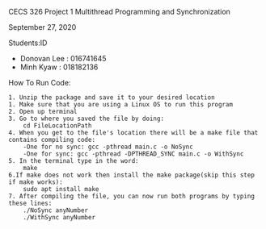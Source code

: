 CECS 326 Project 1 Multithread Programming and Synchronization

September 27, 2020

Students:ID
- Donovan Lee : 016741645
- Minh Kyaw   : 018182136

How To Run Code:

    1. Unzip the package and save it to your desired location 
    1. Make sure that you are using a Linux OS to run this program
    2. Open up terminal
    3. Go to where you saved the file by doing:
        cd FileLocationPath
    4. When you get to the file's location there will be a make file that contains compiling code:
        -One for no sync: gcc -pthread main.c -o NoSync
        -One for sync: gcc -pthread -DPTHREAD_SYNC main.c -o WithSync
    5. In the terminal type in the word:
        make
    6.If make does not work then install the make package(skip this step if make works):
        sudo apt install make
    7. After compiling the file, you can now run both programs by typing these lines:
        ./NoSync anyNumber
        ./WithSync anyNumber
    
    
        
    




